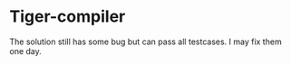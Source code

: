 # Tiger-compiler 
The solution still has some bug but can pass all testcases.
I may fix them one day.
